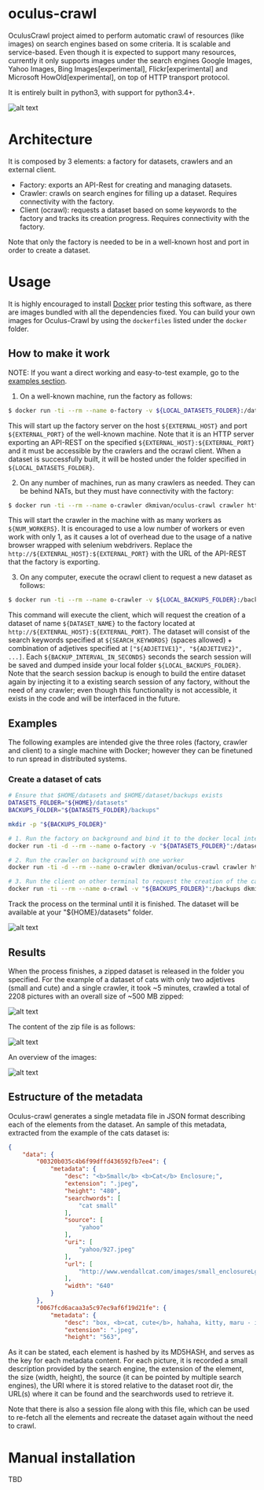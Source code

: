 # oculus-crawl
OculusCrawl project aimed to perform automatic crawl of resources (like images) on search engines based on some criteria. It is scalable and service-based. Even though it is expected to support many resources, currently it only supports images under the search engines Google Images, Yahoo Images, Bing Images[experimental], Flickr[experimental] and Microsoft HowOld[experimental], on top of HTTP transport protocol.

It is entirely built in python3, with support for python3.4+. 

![alt text][logo]

[logo]: https://github.com/ipazc/oculus-crawl/blob/master/oculus-crawl.jpeg "Oculus Crawl tool."

# Architecture

It is composed by 3 elements: a factory for datasets, crawlers and an external client.

 * Factory: exports an API-Rest for creating and managing datasets.
 * Crawler: crawls on search engines for filling up a dataset. Requires connectivity with the factory.
 * Client (ocrawl): requests a dataset based on some keywords to the factory and tracks its creation progress. Requires connectivity with the factory.

Note that only the factory is needed to be in a well-known host and port in order to create a dataset.

# Usage

It is highly encouraged to install [Docker](https://www.docker.com/) prior testing this software, as there are images bundled with all the dependencies fixed. You can build your own images for Oculus-Crawl by using the `dockerfiles` listed under the `docker` folder.

## How to make it work

NOTE: If you want a direct working and easy-to-test example, go to the [examples section](#examples).

1. On a well-known machine, run the factory as follows:

```bash
$ docker run -ti --rm --name o-factory -v ${LOCAL_DATASETS_FOLDER}:/datasets -p ${EXTENRAL_HOST}:${EXTERNAL_PORT}:24005 dkmivan/oculus-crawl factory 0.0.0.0 -d /datasets/
```
This will start up the factory server on the host `${EXTERNAL_HOST}` and port `${EXTERNAL_PORT}` of the well-known machine. Note that it is an HTTP server exporting an API-REST on the specified `${EXTERNAL_HOST}:${EXTERNAL_PORT}` and it must be accessible by the crawlers and the ocrawl client. 
When a dataset is successfully built, it will be hosted under the folder specified in `${LOCAL_DATASETS_FOLDER}`. 


2. On any number of machines, run as many crawlers as needed. They can be behind NATs, but they must have connectivity with the factory:

```bash
$ docker run -ti --rm --name o-crawler dkmivan/oculus-crawl crawler http://${EXTENRAL_HOST}:${EXTERNAL_PORT} -w ${NUM_WORKERS}
```

This will start the crawler in the machine with as many workers as `${NUM_WORKERS}`. It is encouraged to use a low number of workers or even work with only 1, as it causes a lot of overhead due to the usage of a native browser wrapped with selenium webdrivers. Replace the `http://${EXTENRAL_HOST}:${EXTERNAL_PORT}` with the URL of the API-REST that the factory is exporting.


3. On any computer, execute the ocrawl client to request a new dataset as follows:

```bash
$ docker run -ti --rm --name o-crawler -v ${LOCAL_BACKUPS_FOLDER}:/backups dkmivan/oculus-crawl ocrawl http://${EXTENRAL_HOST}:${EXTERNAL_PORT} -n ${DATASET_NAME} -s '${SEARCH_KEYWORDS}:["${ADJETIVE1}", "${ADJETIVE2}", ...]' -s '${SEARCH_KEYWORDS2}:[...] -b /backups/ -t ${BACKUP_INTERVAL_IN_SECONDS} '
```

This command will execute the client, which will request the creation of a dataset of name `${DATASET_NAME}` to the factory located at `http://${EXTENRAL_HOST}:${EXTERNAL_PORT}`. The dataset will consist of the search keywords specified at `${SEARCH_KEYWORDS}` (spaces allowed) + combination of adjetives specified at `["${ADJETIVE1}", "${ADJETIVE2}", ...]`. Each `${BACKUP_INTERVAL_IN_SECONDS}` seconds the search session will be saved and dumped inside your local folder `${LOCAL_BACKUPS_FOLDER}`. Note that the search session backup is enough to build the entire dataset again by injecting it to a existing search session of any factory, without the need of any crawler; even though this functionality is not accessible, it exists in the code and will be interfaced in the future.

## Examples

The following examples are intended give the three roles (factory, crawler and client) to a single machine with Docker; however they can be finetuned to run spread in distributed systems.

### Create a dataset of cats 

```bash
# Ensure that $HOME/datasets and $HOME/dataset/backups exists
DATASETS_FOLDER="${HOME}/datasets"
BACKUPS_FOLDER="${DATASETS_FOLDER}/backups"

mkdir -p "${BACKUPS_FOLDER}"

# 1. Run the factory on background and bind it to the docker local internet host (172.17.0.1:24005).
docker run -ti -d --rm --name o-factory -v "${DATASETS_FOLDER}":/datasets -p 172.17.0.1:24005:24005 dkmivan/oculus-crawl factory 0.0.0.0 -d /datasets/

# 2. Run the crawler on background with one worker
docker run -ti -d --rm --name o-crawler dkmivan/oculus-crawl crawler http://172.17.0.1:24005 -w 1

# 3. Run the client on other terminal to request the creation of the cats dataset.
docker run -ti --rm --name o-crawl -v "${BACKUPS_FOLDER}":/backups dkmivan/oculus-crawl ocrawl http://172.17.0.1:24005 -n "cats_dataset_example" -s 'cat:["small", "cute"]' -b /backups/ -t 1
```

Track the process on the terminal until it is finished. The dataset will be available at your "${HOME}/datasets" folder.

![alt text][terminal result]

[terminal result]: https://github.com/ipazc/oculus-crawl/blob/master/ocrawl-client.jpeg "Oculus Crawl tool client output."

## Results

When the process finishes, a zipped dataset is released in the folder you specified. For the example of a dataset of cats with only two adjetives (small and cute) and a single crawler, it took ~5 minutes, crawled a total of 2208 pictures with an overall size of ~500 MB zipped:

![alt text][folder result1]

[folder result1]: https://github.com/ipazc/oculus-crawl/blob/master/ocrawl-result-folder1.jpeg "Oculus Crawl result."

The content of the zip file is as follows:

![alt text][folder result2]

[folder result2]: https://github.com/ipazc/oculus-crawl/blob/master/ocrawl-result-folder2.jpeg "Oculus Crawl result zip content."

An overview of the images:

![alt text][folder result3]

[folder result3]: https://github.com/ipazc/oculus-crawl/blob/master/ocrawl-result-folder3.jpeg "Oculus Crawl result zip content."

## Estructure of the metadata

Oculus-crawl generates a single metadata file in JSON format describing each of the elements from the dataset. An sample of this metadata, extracted from the example of the cats dataset is:

```json
{
    "data": {
        "00320b035c4b6f99dffd436592fb7ee4": {
            "metadata": {
                "desc": "<b>Small</b> <b>Cat</b> Enclosure;",
                "extension": ".jpeg",
                "height": "480",
                "searchwords": [
                    "cat small"
                ],
                "source": [
                    "yahoo"
                ],
                "uri": [
                    "yahoo/927.jpeg"
                ],
                "url": [
                    "http://www.wendallcat.com/images/small_enclosureLg.jpg"
                ],
                "width": "640"
            }
        },
        "0067fcd6acaa3a5c97ec9af6f19d21fe": {
            "metadata": {
                "desc": "box, <b>cat, cute</b>, hahaha, kitty, maru - image #49308 on Favim.com;",
                "extension": ".jpeg",
                "height": "563",
```

As it can be stated, each element is hashed by its MD5HASH, and serves as the key for each metadata content. For each picture, it is recorded a small description provided by the search engine, the extension of the element, the size (width, height), the source (it can be pointed by multiple search engines), the URI where it is stored relative to the dataset root dir, the URL(s) where it can be found and the searchwords used to retrieve it.

Note that there is also a session file along with this file, which can be used to re-fetch all the elements and recreate the dataset again without the need to crawl.


# Manual installation
TBD
